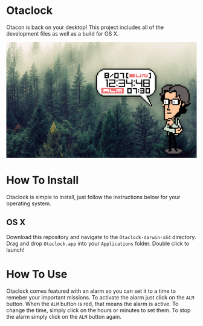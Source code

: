 # Otaclock

Otacon is back on your desktop!  This project includes all of the development files as well as a build for OS X.

![Otaclock](./src/images/otaclock.png)

# How To Install

Otaclock is simple to install, just follow the instructions below for your operating system.

## OS X

Download this repository and navigate to the `Otaclock-darwin-x64` directory.  Drag and drop `Otaclock.app` into your `Applications` folder.  Double click to launch!

# How To Use

Otaclock comes featured with an alarm so you can set it to a time to remeber your important missions.  To activate the alarm just click on the `ALM` button.  When the `ALM` button is red, that means the alarm is active.  To change the time, simply click on the hours or minutes to set them.  To stop the alarm simply click on the `ALM` button again.